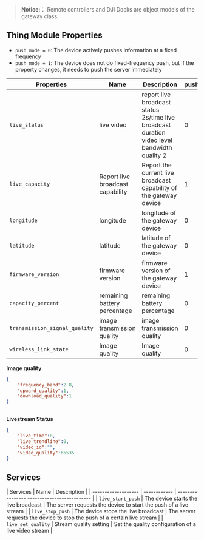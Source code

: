 > **Notice:**：
> Remote controllers and DJI Docks are object models of the gateway class.

## Thing Module Properties

* `push_mode = 0`: The device actively pushes information at a fixed frequency<br/>
* `push_mode = 1`: The device does not do fixed-frequency push, but if the property changes, it needs to push the server immediately<br/>


| Properties                    | Name           | Description                                | push_mode | data_type |
| ----------------------------- | -------------- | ------------------------------------------ | --------- | --------- |
| `live_status`                 | live video | report live broadcast status 2s/time live broadcast duration video level bandwidth quality 2 | 0         | array     |
| `live_capacity`               | Report live broadcast capability | Report the current live broadcast capability of the gateway device              | 1         | struct    |
| `longitude`                   | longitude | longitude of the gateway device                             | 0         | double    |
| `latitude`                    | latitude | latitude of the gateway device                             | 0         | double    |
| `firmware_version`            | firmware version | firmware version of the gateway device                     | 1         | string    |
| `capacity_percent`            | remaining battery percentage | remaining battery percentage                            | 0         | int       |
| `transmission_signal_quality` | image transmission quality | image transmission quality                                  | 0         | int       |
| `wireless_link_state`         | Image quality | Image quality                                 | 0         | struct    |





**Image quality**

```json
{
    "frequency_band":2.8,
    "upward_quality":1,
    "download_quality":1
}
         
```

**Livestream Status**

```json
{
    "live_time":0,
    "live_trendline":0,
    "video_id":"",
    "video_quality":65535
}
```



## Services

| Services | Name | Description |
| ------------------- | ------------ | ---------------- -------------------------- |
| `live_start_push` | The device starts the live broadcast | The server requests the device to start the push of a live stream |
| `live_stop_push` | The device stops the live broadcast | The server requests the device to stop the push of a certain live stream |
| `live_set_quality` | Stream quality setting | Set the quality configuration of a live video stream |
